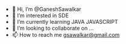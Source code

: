 - 👋 Hi, I’m @GaneshSawalkar
- 👀 I’m interested in SDE
- 🌱 I’m currently learning JAVA JAVASCRIPT
- 💞️ I’m looking to collaborate on ...
- 📫 How to reach me gsawalkar@gmail.com

<!---
GaneshSawalkar/GaneshSawalkar is a ✨ special ✨ repository because its `README.md` (this file) appears on your GitHub profile.
You can click the Preview link to take a look at your changes.
--->
